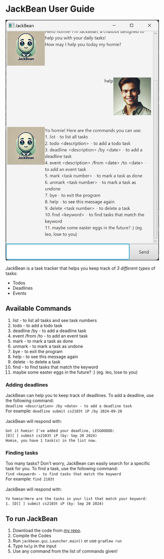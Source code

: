 # JackBean User Guide

![](Ui.png)

JackBean is a task tracker that helps you keep track of *3 different types* of tasks:
- Todos
- Deadlines
- Events

## Available Commands
1. list - to list all tasks and see task numbers
2. todo <description> - to add a todo task
3. deadline <description> /by <date> - to add a deadline task
4. event <description> /from <date> /to <date> - to add an event task
5. mark <task number> - to mark a task as done
6. unmark <task number> - to mark a task as undone
7. bye - to exit the program
8. help - to see this message again
9. delete <task number> - to delete a task
10. find <keyword> - to find tasks that match the keyword
11. maybe some easter eggs in the future? :) (eg. leo, lose to you)

### Adding deadlines

JackBean can help you to keep track of deadlines. To add a deadline, use the following command:
<br>`deadline <description> /by <date> - to add a deadline task`
<br>For example: `deadline submit cs2103t iP /by 2024-09-20`
<br><br> JackBean will respond with:
```
Got it homie! I've added your deadline, LESGOOOOO:
[D][ ] submit cs2103t iP (by: Sep 20 2024)
Homie, you have 1 task(s) in the list now.
```

### Finding tasks

Too many tasks? Don't worry, JackBean can easily search for a specific task for you.
To find a task, use the following command:
<br>`find <keyword> - to find tasks that match the keyword`
<br>For example: `find 2103t`
<br><br> JackBean will respond with:
```
Yo homie!Here are the tasks in your list that match your keyword:
1. [D][ ] submit cs2103t iP (by: Sep 20 2024)
```

## To run JackBean
1. Download the code from [my repo](github.com/bryanjhc/ip).
2. Compile the Codes
3. Run `jackbean.gui.Launcher.main()` or use `gradlew run`
4. Type `help` in the input
5. Use any command from the list of commands given!